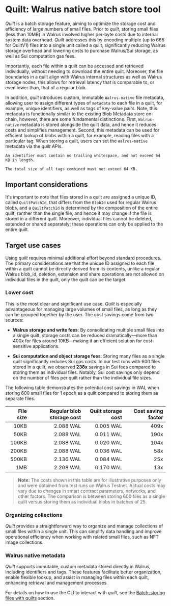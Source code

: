 # Quilt: Walrus native batch store tool

*Quilt* is a batch storage feature, aiming to optimize the storage cost and efficiency of large
numbers of small files. Prior to *quilt*, storing small files (less than 10MB) in Walrus
involved higher per-byte costs due to internal system data overhead. *Quilt* addresses this by
encoding multiple (up to 666 for QuiltV1) files into a single unit called a quilt, significantly
reducing Walrus storage overhead and lowering costs to purchase Walrus/Sui storage, as well as Sui
computation gas fees.

Importantly, each file within a quilt can be accessed and retrieved individually, without needing
to download the entire quilt. Moreover, the file boundaries in a quilt align with Walrus
internal structures as well as Walrus storage nodes, this allows for retrieval latency that is
comparable to, or even lower than, that of a regular blob.

In addition, *quilt* introduces custom, immutable `Walrus-native` file metadata, allowing user to
assign different types of `metadata` to each file in a quilt, for example, unique identifiers, as
well as tags of key-value pairs. Note, this metadata is functionally similar to the existing
Blob Metadata store on-chain, however, there are some fundamental distinctions. First,
`Walrus-native` metadata is stored alongside the quilt data, and hence it reduces costs and
simplifies management. Second, this metadata can be used for efficient lookup of blobs within a
quilt, for example, reading files with a particular tag. When storing a quilt, users can set
the `Walrus-native` metadata via the *quilt* APIs.

```admonish warning
An identifier must contain no trailing whitespace, and not exceed 64 KB in length.

The total size of all tags combined must not exceed 64 KB.
```

## Important considerations

It's important to note that files stored in a quilt are assigned a unique ID, called `QuiltPatchId`,
that differs from the `BlobId` used for regular Walrus blobs, and a `QuiltPatchId` is determined by
the composition of the entire quilt, ranther than the single file, and hence it may change if the
file is stored in a different quilt. Moreover, individual files cannot be deleted, extended or shared
separately; these operations can only be applied to the entire quilt.

## Target use cases

Using *quilt* requires minimal additional effort beyond standard procedures. The primary
considerations are that the unique ID assigned to each file within a quilt cannot be
directly derived from its contents, unlike a regular Walrus blob_id, deletion, extension
and share operations are not allowed on individual files in the quilt, only the quilt
can be the target.

### Lower cost

This is the most clear and significant use case. *Quilt* is especially advantageous for
managing large volumes of small files, as long as they can be grouped together by the
user. The cost savings come from two sources:

- **Walrus storage and write fees**: By consolidating multiple small files into a single
    quilt, storage costs can be reduced dramatically—more than 400x for files around 10KB—making
    it an efficient solution for cost-sensitive applications.

- **Sui computation and object storage fees**: Storing many files as a single quilt
    significantly reduces Sui gas costs. In our test runs with 600 files stored in a quilt,
    we observed **238x** savings in Sui fees compared to storing them as individual files.
    Notably, Sui cost savings only depend on the number of files per quilt rather than the
    individual file sizes.

The following table demonstrates the potential cost savings in WAL when storing 600 small
files for 1 epoch as a quilt compared to storing them as separate files.

| File size | Regular blob storage cost | Quilt storage cost | Cost saving factor |
|----------:|--------------------------:|-------------------:|-------------------:|
|      10KB |                 2.088 WAL |          0.005 WAL |               409x |
|      50KB |                 2.088 WAL |          0.011 WAL |               190x |
|     100KB |                 2.088 WAL |          0.020 WAL |               104x |
|     200KB |                 2.088 WAL |          0.036 WAL |                58x |
|     500KB |                 2.136 WAL |          0.084 WAL |                25x |
|       1MB |                 2.208 WAL |          0.170 WAL |                13x |

> **Note:** The costs shown in this table are for illustrative purposes only and were obtained
> from test runs on Walrus Testnet. Actual costs may vary due to changes in smart contract
> parameters, networks, and other factors. The comparison is between storing 600 files as a single
> quilt versus storing them as individual blobs in batches of 25.

### Organizing collections

*Quilt* provides a straightforward way to organize and manage collections of small files
within a single unit. This can simplify data handling and improve operational efficiency
when working with related small files, such as NFT image collections.

### Walrus native metadata

*Quilt* supports immutable, custom metadata stored directly in Walrus, including
identifiers and tags. These features facilitate better organization, enable flexible
lookup, and assist in managing files within each quilt, enhancing retrieval and
management processes.

For details on how to use the CLI to interact with *quilt*, see the
[Batch-storing files with quilts](./client-cli.md#batch-storing-files-with-quilt) section.

